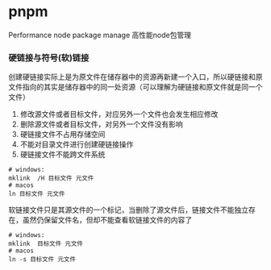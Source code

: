 # pnpm

Performance node package manage 高性能node包管理

### 硬链接与符号(软)链接

  创建硬链接实际上是为原文件在储存器中的资源再新建一个入口，所以硬链接和原文件指向的其实是储存器中的同一处资源（可以理解为硬链接和原文件就是同一个文件）

1. 修改源文件或者目标文件，对应另外一个文件也会发生相应修改
2. 删除源文件或者目标文件，对另外一个文件没有影响
3. 硬链接文件不占用存储空间
4. 不能对目录文件进行创建硬链接操作
5. 硬链接文件不能跨文件系统

```shell
# windows:
mklink  /H 目标文件 元文件
# macos
ln 目标文件 元文件
```


  软链接文件只是其源文件的一个标记，当删除了源文件后，链接文件不能独立存在，虽然仍保留文件名，但却不能查看软链接文件的内容了

```shell
# windows:
mklink  目标文件 元文件
# macos
ln -s 目标文件 元文件
```